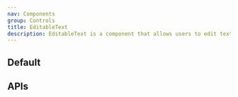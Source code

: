 ```yaml
---
nav: Components
group: Controls
title: EditableText
description: EditableText is a component that allows users to edit text inline. It displays the text in a non-editable state by default, but when the user clicks the edit icon, it switches to an editable input field where the user can make changes. Once the user is done editing, they can click outside the input field or press the enter key to save the changes. The component uses the ControlInput component to display the input field and passes the value and onChange props to it.
---
```


## Default

<code src="./demos/index.tsx" center></code>

## APIs

<API></API>
